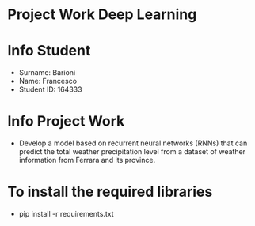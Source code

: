 # Project Work Deep Learning

# Info Student
- Surname: Barioni
- Name: Francesco
- Student ID: 164333

# Info Project Work
- Develop a model based on recurrent neural networks (RNNs) that can predict the total weather precipitation level from a dataset of weather information from Ferrara and its province.

# To install the required libraries
- pip install -r requirements.txt
